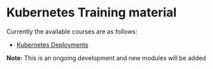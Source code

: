 # Kubernetes Training material

Currently the available courses are as follows:

- [Kubernetes Deployments](./deployments/README.md)

**Note:** This is an ongoing development and new modules will be added
